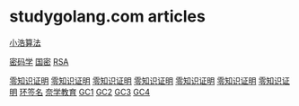 # studygolang.com articles

[小浩算法](http://www.geekxh.com/)

[密码学](https://blog.csdn.net/boss2967/category_8108819.html)
[国密](https://www.jianshu.com/p/3ac6d7b3cf02)
[RSA](https://www.jianshu.com/p/0d4954aad89f)

[零知识证明](https://mp.weixin.qq.com/s?__biz=MzU4Mzk2Mzc3Mg==&mid=2247489069&idx=1&sn=ee18d6541d6f8c426e299199f4d686b6&chksm=fda0533ecad7da288c8bbfc1e524df6ba80fa0438e8a0e6f5a2f324064708b513e8aa8ed7de5&scene=126&sessionid=1593860203&key=64060dba687e11c7c35663c7d42d49c8c9789c909a9785ebdc9b8f625f224e1d116cde53afe27512b068d71b2c797bef25d9a4d35ebf7df2fc1533c2be6081110be2af14ca2e3c995bf7a6088aab9341&ascene=1&uin=MjYyMTk4OTk4NA%3D%3D&devicetype=Windows+10+x64&version=62090523&lang=zh_CN&exportkey=AQTra%2BPTR4C7SGSlWF9bSsI%3D&pass_ticket=KpS6yYvUV1kLeMY8J%2BrTXo8YhM1tGd1azH8BvR21hfyywjrgD9bI0396tI7zJFA7)
[零知识证明](https://mp.weixin.qq.com/s?__biz=MzU4Mzk2Mzc3Mg==&mid=2247488522&idx=1&sn=336338f6c8849ea5a85e030d13c5ada5&chksm=fda05119cad7d80f7e8a92c2a35ddc2d6cb29aad7297f831f53cd7ee85d4da3def36d5f19fd7&scene=126&sessionid=1593860279&key=6cbe8a29ffaf79eba96a91d2e3fb8c9a0a2045cd631b4cff264e5d48f13f820247b6287d6bf9c79068e95c9a9132cf9dde0ec7becd09619a6f5636f84bb0fea3ef9a1c335b22f62df727794e04db1a52&ascene=1&uin=MjYyMTk4OTk4NA%3D%3D&devicetype=Windows+10+x64&version=62090523&lang=zh_CN&exportkey=Ae3JX2%2BfrxHl2ZgppQmQjsc%3D&pass_ticket=KpS6yYvUV1kLeMY8J%2BrTXo8YhM1tGd1azH8BvR21hfyywjrgD9bI0396tI7zJFA7)
[零知识证明](https://github.com/sec-bit/learning-zkp)
[零知识证明](https://secbit.io/blog/)
[零知识证明](https://ipfser.org/2019/07/23/zero-knowledge-proof-coda-snark-challenge-analysis-above/)
[零知识证明](https://ipfser.org/2019/07/25/zero-knowledge-proof-coda-snark-challenge-analysis-the-next/)
[零知识证明](https://ipfser.org/2019/11/12/introduction-lingzhishizhengming/)
[环签名](https://zhuanlan.zhihu.com/p/110023850)
[奈学教育](https://e.naixuejiaoyu.com/detail/p_5efcb3f01d5a3_sB95ynHu/6?fromH5=true)
[GC1](https://studygolang.com/articles/29823#reply0)
[GC2](https://studygolang.com/articles/29822#reply0)
[GC3](https://studygolang.com/articles/29821#reply0)
[GC4](https://studygolang.com/articles/29820#reply0)
